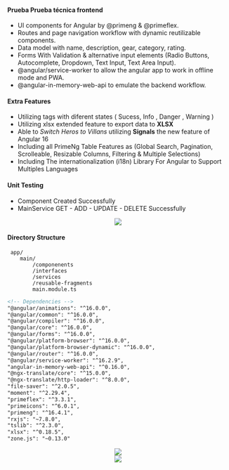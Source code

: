 #### Prueba Prueba técnica frontend

- UI components for Angular by @primeng & @primeflex.
- Routes and page navigation workflow with dynamic reutilizable components.
- Data model with  name, description, gear, category, rating.
- Forms With Validation & alternative input elements (Radio Buttons, Autocomplete, Dropdown, Text Input, Text Area Input).
- @angular/service-worker to allow the angular app to work in offline mode and PWA.
- @angular-in-memory-web-api  to emulate the backend workflow.

#### Extra Features
- Utilizing tags with diferent states ( Sucess, Info , Danger , Warning )
- Utilizing xlsx extended feature to export data to **XLSX**
- Able to *Switch Heros to Villans* utilizing **Signals** the new feature of Angular 16
- Including all PrimeNg Table Features as (Global Search, Pagination, Scrolleable, Resizable Columns, Filtering  & Multiple Selections)
- Including The internationalization (i18n) Library For Angular to Support Multiples Languages

#### Unit Testing 
-	Component Created Successfully
-	MainService GET - ADD - UPDATE - DELETE Successfully
<div align="center">
  <img  src="https://i.ibb.co/bKhwDCd/unit-testing.png"  />
</div>


#### Directory Structure
     app/
        main/
			/componenents
			/interfaces
			/services
			/reusable-fragments
			main.module.ts
```html
<!-- Dependencies -->
"@angular/animations": "^16.0.0",
"@angular/common": "^16.0.0",
"@angular/compiler": "^16.0.0",
"@angular/core": "^16.0.0",
"@angular/forms": "^16.0.0",
"@angular/platform-browser": "^16.0.0",
"@angular/platform-browser-dynamic": "^16.0.0",
"@angular/router": "^16.0.0",
"@angular/service-worker": "^16.2.9",
"angular-in-memory-web-api": "^0.16.0",
"@ngx-translate/core": "^15.0.0",
"@ngx-translate/http-loader": "^8.0.0",
"file-saver": "^2.0.5",
"moment": "^2.29.4",
"primeflex": "^3.3.1",
"primeicons": "^6.0.1",
"primeng": "^16.4.1",
"rxjs": "~7.8.0",
"tslib": "^2.3.0",
"xlsx": "^0.18.5",
"zone.js": "~0.13.0"
```
<div align="center">
  <img  src="https://i.ibb.co/P4bB8R4/main-window.png"  />
</div>

<div align="center">
  <img  src="https://i.ibb.co/P4bB8R4/main-window.png"  />
</div>

###